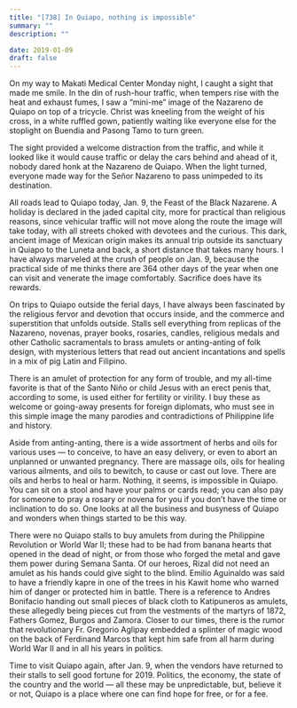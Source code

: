 ```yaml
---
title: "[738] In Quiapo, nothing is impossible"
summary: ""
description: ""

date: 2019-01-09
draft: false
---
```


On my way to Makati Medical Center Monday night, I caught a sight that made me smile. In the din of rush-hour traffic, when tempers rise with the heat and exhaust fumes, I saw a “mini-me” image of the Nazareno de Quiapo on top of a tricycle. Christ was kneeling from the weight of his cross, in a white ruffled gown, patiently waiting like everyone else for the stoplight on Buendia and Pasong Tamo to turn green.

The sight provided a welcome distraction from the traffic, and while it looked like it would cause traffic or delay the cars behind and ahead of it, nobody dared honk at the Nazareno de Quiapo. When the light turned, everyone made way for the Señor Nazareno to pass unimpeded to its destination.

All roads lead to Quiapo today, Jan. 9, the Feast of the Black Nazarene. A holiday is declared in the jaded capital city, more for practical than religious reasons, since vehicular traffic will not move along the route the image will take today, with all streets choked with devotees and the curious. This dark, ancient image of Mexican origin makes its annual trip outside its sanctuary in Quiapo to the Luneta and back, a short distance that takes many hours. I have always marveled at the crush of people on Jan. 9, because the practical side of me thinks there are 364 other days of the year when one can visit and venerate the image comfortably. Sacrifice does have its rewards.

On trips to Quiapo outside the ferial days, I have always been fascinated by the religious fervor and devotion that occurs inside, and the commerce and superstition that unfolds outside. Stalls sell everything from replicas of the Nazareno, novenas, prayer books, rosaries, candles, religious medals and other Catholic sacramentals to brass amulets or anting-anting of folk design, with mysterious letters that read out ancient incantations and spells in a mix of pig Latin and Filipino.

There is an amulet of protection for any form of trouble, and my all-time favorite is that of the Santo Niño or child Jesus with an erect penis that, according to some, is used either for fertility or virility. I buy these as welcome or going-away presents for foreign diplomats, who must see in this simple image the many parodies and contradictions of Philippine life and history.

Aside from anting-anting, there is a wide assortment of herbs and oils for various uses — to conceive, to have an easy delivery, or even to abort an unplanned or unwanted pregnancy. There are massage oils, oils for healing various ailments, and oils to bewitch, to cause or cast out love. There are oils and herbs to heal or harm. Nothing, it seems, is impossible in Quiapo. You can sit on a stool and have your palms or cards read; you can also pay for someone to pray a rosary or novena for you if you don’t have the time or inclination to do so. One looks at all the business and busyness of Quiapo and wonders when things started to be this way.

There were no Quiapo stalls to buy amulets from during the Philippine Revolution or World War II; these had to be had from banana hearts that opened in the dead of night, or from those who forged the metal and gave them power during Semana Santa. Of our heroes, Rizal did not need an amulet as his hands could give sight to the blind. Emilio Aguinaldo was said to have a friendly kapre in one of the trees in his Kawit home who warned him of danger or protected him in battle. There is a reference to Andres Bonifacio handing out small pieces of black cloth to Katipuneros as amulets, these allegedly being pieces cut from the vestments of the martyrs of 1872, Fathers Gomez, Burgos and Zamora. Closer to our times, there is the rumor that revolutionary Fr. Gregorio Aglipay embedded a splinter of magic wood on the back of Ferdinand Marcos that kept him safe from all harm during World War II and in all his years in politics.

Time to visit Quiapo again, after Jan. 9, when the vendors have returned to their stalls to sell good fortune for 2019. Politics, the economy, the state of the country and the world — all these may be unpredictable, but, believe it or not, Quiapo is a place where one can find hope for free, or for a fee.
